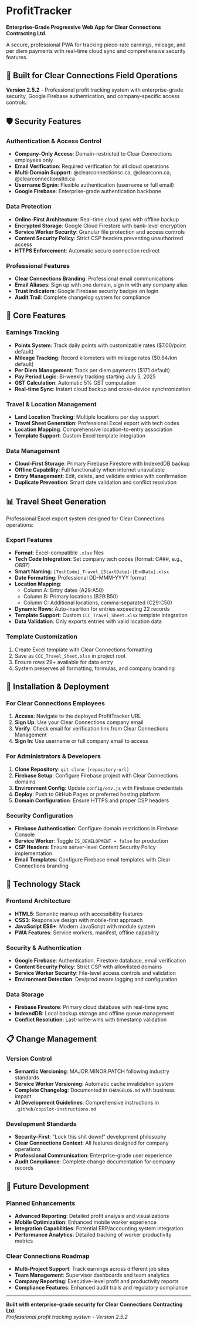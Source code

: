 # ProfitTracker

**Enterprise-Grade Progressive Web App for Clear Connections Contracting Ltd.**

A secure, professional PWA for tracking piece-rate earnings, mileage, and per diem payments with real-time cloud sync and comprehensive security features.

## 🏢 Built for Clear Connections Field Operations

**Version 2.5.2** - Professional profit tracking system with enterprise-grade security, Google Firebase authentication, and company-specific access controls.

## 🛡️ Security Features

### Authentication & Access Control
- **Company-Only Access**: Domain-restricted to Clear Connections employees only
- **Email Verification**: Required verification for all cloud operations
- **Multi-Domain Support**: @clearconnectionsc.ca, @clearconn.ca, @clearconnectionsltd.ca
- **Username Signin**: Flexible authentication (username or full email)
- **Google Firebase**: Enterprise-grade authentication backbone

### Data Protection
- **Online-First Architecture**: Real-time cloud sync with offline backup
- **Encrypted Storage**: Google Cloud Firestore with bank-level encryption
- **Service Worker Security**: Granular file protection and access controls
- **Content Security Policy**: Strict CSP headers preventing unauthorized access
- **HTTPS Enforcement**: Automatic secure connection redirect

### Professional Features
- **Clear Connections Branding**: Professional email communications
- **Email Aliases**: Sign up with one domain, sign in with any company alias
- **Trust Indicators**: Google Firebase security badges on login
- **Audit Trail**: Complete changelog system for compliance

## 💼 Core Features

### Earnings Tracking
- **Points System**: Track daily points with customizable rates ($7.00/point default)
- **Mileage Tracking**: Record kilometers with mileage rates ($0.84/km default)
- **Per Diem Management**: Track per diem payments ($171 default)
- **Pay Period Logic**: Bi-weekly tracking starting July 5, 2025
- **GST Calculation**: Automatic 5% GST computation
- **Real-time Sync**: Instant cloud backup and cross-device synchronization

### Travel & Location Management
- **Land Location Tracking**: Multiple locations per day support
- **Travel Sheet Generation**: Professional Excel export with tech codes
- **Location Mapping**: Comprehensive location-to-entry association
- **Template Support**: Custom Excel template integration

### Data Management
- **Cloud-First Storage**: Primary Firebase Firestore with IndexedDB backup
- **Offline Capability**: Full functionality when internet unavailable
- **Entry Management**: Edit, delete, and validate entries with confirmation
- **Duplicate Prevention**: Smart date validation and conflict resolution

## 📊 Travel Sheet Generation

Professional Excel export system designed for Clear Connections operations:

### Export Features
- **Format**: Excel-compatible `.xlsx` files
- **Tech Code Integration**: Set company tech codes (format: C###, e.g., O897)
- **Smart Naming**: `[TechCode]_Travel_[StartDate]-[EndDate].xlsx`
- **Date Formatting**: Professional DD-MMM-YYYY format
- **Location Mapping**:
  - Column A: Entry dates (A29:A50)
  - Column B: Primary locations (B29:B50)  
  - Column C: Additional locations, comma-separated (C29:C50)
- **Dynamic Rows**: Auto-insertion for entries exceeding 22 records
- **Template Support**: Custom `CCC_Travel_Sheet.xlsx` template integration
- **Data Validation**: Only exports entries with valid location data

### Template Customization
1. Create Excel template with Clear Connections formatting
2. Save as `CCC_Travel_Sheet.xlsx` in project root
3. Ensure rows 29+ available for data entry
4. System preserves all formatting, formulas, and company branding

## 🚀 Installation & Deployment

### For Clear Connections Employees
1. **Access**: Navigate to the deployed ProfitTracker URL
2. **Sign Up**: Use your Clear Connections company email
3. **Verify**: Check email for verification link from Clear Connections Management
4. **Sign In**: Use username or full company email to access

### For Administrators & Developers
1. **Clone Repository**: `git clone [repository-url]`
2. **Firebase Setup**: Configure Firebase project with Clear Connections domains
3. **Environment Config**: Update `config/env.js` with Firebase credentials
4. **Deploy**: Push to GitHub Pages or preferred hosting platform
5. **Domain Configuration**: Ensure HTTPS and proper CSP headers

### Security Configuration
- **Firebase Authentication**: Configure domain restrictions in Firebase Console
- **Service Worker**: Toggle `IS_DEVELOPMENT = false` for production
- **CSP Headers**: Ensure server-level Content Security Policy implementation
- **Email Templates**: Configure Firebase email templates with Clear Connections branding

## 🔧 Technology Stack

### Frontend Architecture
- **HTML5**: Semantic markup with accessibility features
- **CSS3**: Responsive design with mobile-first approach
- **JavaScript ES6+**: Modern JavaScript with module system
- **PWA Features**: Service workers, manifest, offline capability

### Security & Authentication
- **Google Firebase**: Authentication, Firestore database, email verification
- **Content Security Policy**: Strict CSP with allowlisted domains
- **Service Worker Security**: File-level access controls and validation
- **Environment Detection**: Dev/prod aware logging and configuration

### Data Storage
- **Firebase Firestore**: Primary cloud database with real-time sync
- **IndexedDB**: Local backup storage and offline queue management
- **Conflict Resolution**: Last-write-wins with timestamp validation

## 📋 Change Management

### Version Control
- **Semantic Versioning**: MAJOR.MINOR.PATCH following industry standards
- **Service Worker Versioning**: Automatic cache invalidation system
- **Complete Changelog**: Documented in `CHANGELOG.md` with business impact
- **AI Development Guidelines**: Comprehensive instructions in `.github/copilot-instructions.md`

### Development Standards
- **Security-First**: "Lock this shit down!" development philosophy
- **Clear Connections Context**: All features designed for company operations
- **Professional Communication**: Enterprise-grade user experience
- **Audit Compliance**: Complete change documentation for company records

## 🎯 Future Development

### Planned Enhancements
- **Advanced Reporting**: Detailed profit analysis and visualizations
- **Mobile Optimization**: Enhanced mobile worker experience
- **Integration Capabilities**: Potential ERP/accounting system integration
- **Performance Analytics**: Detailed tracking of worker productivity metrics

### Clear Connections Roadmap
- **Multi-Project Support**: Track earnings across different job sites
- **Team Management**: Supervisor dashboards and team analytics
- **Company Reporting**: Executive-level profit and productivity reports
- **Compliance Features**: Enhanced audit trails and regulatory compliance

---

**Built with enterprise-grade security for Clear Connections Contracting Ltd.**  
*Professional profit tracking system - Version 2.5.2*
